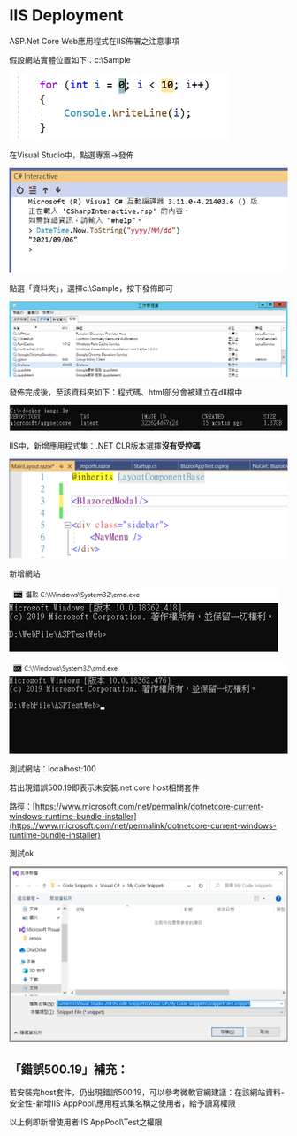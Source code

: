 # IIS Deployment

ASP.Net Core Web應用程式在IIS佈署之注意事項

假設網站實體位置如下：c:\Sample

![](../../.gitbook/assets/image%20%28456%29.png)

在Visual Studio中，點選專案→發佈

![](../../.gitbook/assets/image%20%28472%29.png)

點選「資料夾」，選擇c:\Sample，按下發佈即可

![](../../.gitbook/assets/image%20%28106%29.png)

發佈完成後，至該資料夾如下：程式碼、html部分會被建立在dll檔中

![](../../.gitbook/assets/image%20%2864%29.png)

IIS中，新增應用程式集：.NET CLR版本選擇**沒有受控碼**

![](../../.gitbook/assets/image%20%28358%29.png)

新增網站

![](../../.gitbook/assets/image%20%28193%29.png)

![](../../.gitbook/assets/image%20%2881%29.png)

測試網站：localhost:100

若出現錯誤500.19即表示未安裝.net core host相關套件 

路徑：[https://www.microsoft.com/net/permalink/dotnetcore-current-windows-runtime-bundle-installer](https://www.microsoft.com/net/permalink/dotnetcore-current-windows-runtime-bundle-installer)

測試ok

![](../../.gitbook/assets/image%20%28450%29.png)

## 「錯誤500.19」補充：

若安裝完host套件，仍出現錯誤500.19，可以參考微軟官網建議：在該網站資料-安全性-新增IIS AppPool\應用程式集名稱之使用者，給予讀寫權限

以上例即新增使用者IIS AppPool\Test之權限



